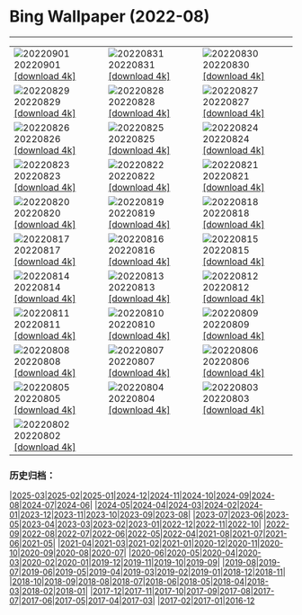 # Bing Wallpaper (2022-08)
**************

<table><tr><td><img src="https://www.bing.com/th?id=OHR.WildlifeCrossing_IT-IT9066461678_1920x1080.jpg" alt="20220901"> 20220901 <a href="https://www.bing.com/th?id=OHR.WildlifeCrossing_IT-IT9066461678_UHD.jpg">[download 4k]</a></td><td><img src="https://www.bing.com/th?id=OHR.SammezzanoCastle_IT-IT8448002045_1920x1080.jpg" alt="20220831"> 20220831 <a href="https://www.bing.com/th?id=OHR.SammezzanoCastle_IT-IT8448002045_UHD.jpg">[download 4k]</a></td><td><img src="https://www.bing.com/th?id=OHR.Migliarino_IT-IT8048931972_1920x1080.jpg" alt="20220830"> 20220830 <a href="https://www.bing.com/th?id=OHR.Migliarino_IT-IT8048931972_UHD.jpg">[download 4k]</a></td></tr><tr><td><img src="https://www.bing.com/th?id=OHR.EstoniaBaltic_IT-IT7601823237_1920x1080.jpg" alt="20220829"> 20220829 <a href="https://www.bing.com/th?id=OHR.EstoniaBaltic_IT-IT7601823237_UHD.jpg">[download 4k]</a></td><td><img src="https://www.bing.com/th?id=OHR.BeardedTit_IT-IT6915988542_1920x1080.jpg" alt="20220828"> 20220828 <a href="https://www.bing.com/th?id=OHR.BeardedTit_IT-IT6915988542_UHD.jpg">[download 4k]</a></td><td><img src="https://www.bing.com/th?id=OHR.MSHV_IT-IT7094490494_1920x1080.jpg" alt="20220827"> 20220827 <a href="https://www.bing.com/th?id=OHR.MSHV_IT-IT7094490494_UHD.jpg">[download 4k]</a></td></tr><tr><td><img src="https://www.bing.com/th?id=OHR.PeljesacWind_IT-IT6985137042_1920x1080.jpg" alt="20220826"> 20220826 <a href="https://www.bing.com/th?id=OHR.PeljesacWind_IT-IT6985137042_UHD.jpg">[download 4k]</a></td><td><img src="https://www.bing.com/th?id=OHR.CascadesNP_IT-IT8996545889_1920x1080.jpg" alt="20220825"> 20220825 <a href="https://www.bing.com/th?id=OHR.CascadesNP_IT-IT8996545889_UHD.jpg">[download 4k]</a></td><td><img src="https://www.bing.com/th?id=OHR.WheatField_IT-IT8579409356_1920x1080.jpg" alt="20220824"> 20220824 <a href="https://www.bing.com/th?id=OHR.WheatField_IT-IT8579409356_UHD.jpg">[download 4k]</a></td></tr><tr><td><img src="https://www.bing.com/th?id=OHR.Manarola5terre_IT-IT8239803711_1920x1080.jpg" alt="20220823"> 20220823 <a href="https://www.bing.com/th?id=OHR.Manarola5terre_IT-IT8239803711_UHD.jpg">[download 4k]</a></td><td><img src="https://www.bing.com/th?id=OHR.TenderMoment_IT-IT7409712119_1920x1080.jpg" alt="20220822"> 20220822 <a href="https://www.bing.com/th?id=OHR.TenderMoment_IT-IT7409712119_UHD.jpg">[download 4k]</a></td><td><img src="https://www.bing.com/th?id=OHR.CostadaMorte_IT-IT7133771816_1920x1080.jpg" alt="20220821"> 20220821 <a href="https://www.bing.com/th?id=OHR.CostadaMorte_IT-IT7133771816_UHD.jpg">[download 4k]</a></td></tr><tr><td><img src="https://www.bing.com/th?id=OHR.BearProof_IT-IT6777341598_1920x1080.jpg" alt="20220820"> 20220820 <a href="https://www.bing.com/th?id=OHR.BearProof_IT-IT6777341598_UHD.jpg">[download 4k]</a></td><td><img src="https://www.bing.com/th?id=OHR.PenzancePool_IT-IT6484295527_1920x1080.jpg" alt="20220819"> 20220819 <a href="https://www.bing.com/th?id=OHR.PenzancePool_IT-IT6484295527_UHD.jpg">[download 4k]</a></td><td><img src="https://www.bing.com/th?id=OHR.SourHerring_IT-IT5358376764_1920x1080.jpg" alt="20220818"> 20220818 <a href="https://www.bing.com/th?id=OHR.SourHerring_IT-IT5358376764_UHD.jpg">[download 4k]</a></td></tr><tr><td><img src="https://www.bing.com/th?id=OHR.AquarioNatural_IT-IT4971206684_1920x1080.jpg" alt="20220817"> 20220817 <a href="https://www.bing.com/th?id=OHR.AquarioNatural_IT-IT4971206684_UHD.jpg">[download 4k]</a></td><td><img src="https://www.bing.com/th?id=OHR.GreatWhiteRoller_IT-IT2771606050_1920x1080.jpg" alt="20220816"> 20220816 <a href="https://www.bing.com/th?id=OHR.GreatWhiteRoller_IT-IT2771606050_UHD.jpg">[download 4k]</a></td><td><img src="https://www.bing.com/th?id=OHR.FerragostoNight_IT-IT2386194169_1920x1080.jpg" alt="20220815"> 20220815 <a href="https://www.bing.com/th?id=OHR.FerragostoNight_IT-IT2386194169_UHD.jpg">[download 4k]</a></td></tr><tr><td><img src="https://www.bing.com/th?id=OHR.PantherChameleon_IT-IT1149578047_1920x1080.jpg" alt="20220814"> 20220814 <a href="https://www.bing.com/th?id=OHR.PantherChameleon_IT-IT1149578047_UHD.jpg">[download 4k]</a></td><td><img src="https://www.bing.com/th?id=OHR.BoundaryWaters_IT-IT0692194698_1920x1080.jpg" alt="20220813"> 20220813 <a href="https://www.bing.com/th?id=OHR.BoundaryWaters_IT-IT0692194698_UHD.jpg">[download 4k]</a></td><td><img src="https://www.bing.com/th?id=OHR.AmboseliElephants_IT-IT0373821003_1920x1080.jpg" alt="20220812"> 20220812 <a href="https://www.bing.com/th?id=OHR.AmboseliElephants_IT-IT0373821003_UHD.jpg">[download 4k]</a></td></tr><tr><td><img src="https://www.bing.com/th?id=OHR.AnniversaryJTNP_IT-IT1925713891_1920x1080.jpg" alt="20220811"> 20220811 <a href="https://www.bing.com/th?id=OHR.AnniversaryJTNP_IT-IT1925713891_UHD.jpg">[download 4k]</a></td><td><img src="https://www.bing.com/th?id=OHR.MilkyWaySardinia_IT-IT2332518091_1920x1080.jpg" alt="20220810"> 20220810 <a href="https://www.bing.com/th?id=OHR.MilkyWaySardinia_IT-IT2332518091_UHD.jpg">[download 4k]</a></td><td><img src="https://www.bing.com/th?id=OHR.CuevaManos_IT-IT1562652108_1920x1080.jpg" alt="20220809"> 20220809 <a href="https://www.bing.com/th?id=OHR.CuevaManos_IT-IT1562652108_UHD.jpg">[download 4k]</a></td></tr><tr><td><img src="https://www.bing.com/th?id=OHR.EsPantaleu_IT-IT3362297730_1920x1080.jpg" alt="20220808"> 20220808 <a href="https://www.bing.com/th?id=OHR.EsPantaleu_IT-IT3362297730_UHD.jpg">[download 4k]</a></td><td><img src="https://www.bing.com/th?id=OHR.SpringPoint_IT-IT5968058894_1920x1080.jpg" alt="20220807"> 20220807 <a href="https://www.bing.com/th?id=OHR.SpringPoint_IT-IT5968058894_UHD.jpg">[download 4k]</a></td><td><img src="https://www.bing.com/th?id=OHR.SFSaltFlats_IT-IT5265242974_1920x1080.jpg" alt="20220806"> 20220806 <a href="https://www.bing.com/th?id=OHR.SFSaltFlats_IT-IT5265242974_UHD.jpg">[download 4k]</a></td></tr><tr><td><img src="https://www.bing.com/th?id=OHR.MilitaryTattoo_IT-IT2190069216_1920x1080.jpg" alt="20220805"> 20220805 <a href="https://www.bing.com/th?id=OHR.MilitaryTattoo_IT-IT2190069216_UHD.jpg">[download 4k]</a></td><td><img src="https://www.bing.com/th?id=OHR.LagoBraies_IT-IT1892379532_1920x1080.jpg" alt="20220804"> 20220804 <a href="https://www.bing.com/th?id=OHR.LagoBraies_IT-IT1892379532_UHD.jpg">[download 4k]</a></td><td><img src="https://www.bing.com/th?id=OHR.RedneckedGrebe_IT-IT1580890468_1920x1080.jpg" alt="20220803"> 20220803 <a href="https://www.bing.com/th?id=OHR.RedneckedGrebe_IT-IT1580890468_UHD.jpg">[download 4k]</a></td></tr><tr><td><img src="https://www.bing.com/th?id=OHR.HickmanBridge_IT-IT1225272181_1920x1080.jpg" alt="20220802"> 20220802 <a href="https://www.bing.com/th?id=OHR.HickmanBridge_IT-IT1225272181_UHD.jpg">[download 4k]</a></td><td></td><td></td></tr></table>

### 历史归档：

|[2025-03](/../2025-03/2025-03.md)|[2025-02](/../2025-02/2025-02.md)|[2025-01](/../2025-01/2025-01.md)|[2024-12](/../2024-12/2024-12.md)|[2024-11](/../2024-11/2024-11.md)|[2024-10](/../2024-10/2024-10.md)|[2024-09](/../2024-09/2024-09.md)|[2024-08](/../2024-08/2024-08.md)|[2024-07](/../2024-07/2024-07.md)|[2024-06](/../2024-06/2024-06.md)|
|[2024-05](/../2024-05/2024-05.md)|[2024-04](/../2024-04/2024-04.md)|[2024-03](/../2024-03/2024-03.md)|[2024-02](/../2024-02/2024-02.md)|[2024-01](/../2024-01/2024-01.md)|[2023-12](/../2023-12/2023-12.md)|[2023-11](/../2023-11/2023-11.md)|[2023-10](/../2023-10/2023-10.md)|[2023-09](/../2023-09/2023-09.md)|[2023-08](/../2023-08/2023-08.md)|
|[2023-07](/../2023-07/2023-07.md)|[2023-06](/../2023-06/2023-06.md)|[2023-05](/../2023-05/2023-05.md)|[2023-04](/../2023-04/2023-04.md)|[2023-03](/../2023-03/2023-03.md)|[2023-02](/../2023-02/2023-02.md)|[2023-01](/../2023-01/2023-01.md)|[2022-12](/../2022-12/2022-12.md)|[2022-11](/../2022-11/2022-11.md)|[2022-10](/../2022-10/2022-10.md)|
|[2022-09](/../2022-09/2022-09.md)|[2022-08](/2022-08.md)|[2022-07](/../2022-07/2022-07.md)|[2022-06](/../2022-06/2022-06.md)|[2022-05](/../2022-05/2022-05.md)|[2022-04](/../2022-04/2022-04.md)|[2021-08](/../2021-08/2021-08.md)|[2021-07](/../2021-07/2021-07.md)|[2021-06](/../2021-06/2021-06.md)|[2021-05](/../2021-05/2021-05.md)|
|[2021-04](/../2021-04/2021-04.md)|[2021-03](/../2021-03/2021-03.md)|[2021-02](/../2021-02/2021-02.md)|[2021-01](/../2021-01/2021-01.md)|[2020-12](/../2020-12/2020-12.md)|[2020-11](/../2020-11/2020-11.md)|[2020-10](/../2020-10/2020-10.md)|[2020-09](/../2020-09/2020-09.md)|[2020-08](/../2020-08/2020-08.md)|[2020-07](/../2020-07/2020-07.md)|
|[2020-06](/../2020-06/2020-06.md)|[2020-05](/../2020-05/2020-05.md)|[2020-04](/../2020-04/2020-04.md)|[2020-03](/../2020-03/2020-03.md)|[2020-02](/../2020-02/2020-02.md)|[2020-01](/../2020-01/2020-01.md)|[2019-12](/../2019-12/2019-12.md)|[2019-11](/../2019-11/2019-11.md)|[2019-10](/../2019-10/2019-10.md)|[2019-09](/../2019-09/2019-09.md)|
|[2019-08](/../2019-08/2019-08.md)|[2019-07](/../2019-07/2019-07.md)|[2019-06](/../2019-06/2019-06.md)|[2019-05](/../2019-05/2019-05.md)|[2019-04](/../2019-04/2019-04.md)|[2019-03](/../2019-03/2019-03.md)|[2019-02](/../2019-02/2019-02.md)|[2019-01](/../2019-01/2019-01.md)|[2018-12](/../2018-12/2018-12.md)|[2018-11](/../2018-11/2018-11.md)|
|[2018-10](/../2018-10/2018-10.md)|[2018-09](/../2018-09/2018-09.md)|[2018-08](/../2018-08/2018-08.md)|[2018-07](/../2018-07/2018-07.md)|[2018-06](/../2018-06/2018-06.md)|[2018-05](/../2018-05/2018-05.md)|[2018-04](/../2018-04/2018-04.md)|[2018-03](/../2018-03/2018-03.md)|[2018-02](/../2018-02/2018-02.md)|[2018-01](/../2018-01/2018-01.md)|
|[2017-12](/../2017-12/2017-12.md)|[2017-11](/../2017-11/2017-11.md)|[2017-10](/../2017-10/2017-10.md)|[2017-09](/../2017-09/2017-09.md)|[2017-08](/../2017-08/2017-08.md)|[2017-07](/../2017-07/2017-07.md)|[2017-06](/../2017-06/2017-06.md)|[2017-05](/../2017-05/2017-05.md)|[2017-04](/../2017-04/2017-04.md)|[2017-03](/../2017-03/2017-03.md)|
|[2017-02](/../2017-02/2017-02.md)|[2017-01](/../2017-01/2017-01.md)|[2016-12](/../2016-12/2016-12.md)